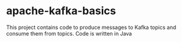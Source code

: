 # apache-kafka-basics
This project contains code to produce messages to Kafka topics and consume them from topics. Code is written in Java

